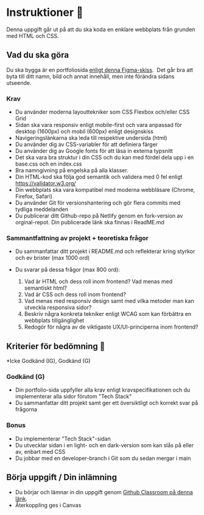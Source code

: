 # Instruktioner 🔖

Denna uppgift går ut på att du ska koda en enklare webbplats från grunden med HTML och CSS.

## Vad du ska göra

Du ska bygga är en portfoliosida [enligt denna Figma-skiss](https://www.figma.com/design/ikRGSB3qPVQzgyeMCrCM4S/Developer-Portfolio-Design?node-id=0-1&t=Lg4ZrUNCP7NbTxk4-1).  Det går bra att byta till ditt namn, bild och annat innehåll, men inte förändra sidans utseende.  

### Krav
* Du använder moderna layouttekniker som CSS Flexbox och/eller CSS Grid
* Sidan ska vara responsiv enligt mobile-first och vara anpassad för desktop (1600px) och mobil (600px) enligt designskiss
* Navigeringslänkarna ska leda till respektive undersida (html)
* Du använder dig av CSS-variabler för att definiera färger 
* Du använder dig av Google fonts för att läsa in externa typsnitt
* Det ska vara bra struktur i din CSS och du kan med fördel dela upp i en base.css och en index.css
* Bra namngivning på engelska på alla klasser.
* Din HTML-kod ska följa god semantik och validera med 0 fel enligt https://validator.w3.org/
* Din webbplats ska vara kompatibel med moderna webbläsare (Chrome, Firefox, Safari)
* Du använder Git för versionshantering och gör flera commits med tydliga meddelanden
* Du publicerar ditt Github-repo på Netlify genom en fork-version av orginal-repot. Din publicerade länk ska finnas i ReadME.md 

### Sammantfattning av projekt + teoretiska frågor

* Du sammanfattar ditt projekt i README.md och reflekterar kring styrkor och ev brister (max 1000 ord)
* Du svarar på dessa frågor (max 800 ord):

	1. Vad är HTML och dess roll inom frontend? Vad menas med semantiskt html?
	2. Vad är CSS och dess roll inom frontend? 
	3. Vad menas med responsiv design samt med vilka metoder man kan utveckla responsiva sidor?
  4. Beskriv några konkreta tekniker enligt WCAG som kan förbättra en webbplats tillgänglighet
  5. Redogör för några av de viktigaste UX/UI-principerna inom frontend?


## Kriterier för bedömning 🏅


*Icke Godkänd (IG), Godkänd (G)

### Godkänd (G)

* Din portfolio-sida uppfyller alla krav enligt kravspecifikationen och du implementerar alla sidor förutom "Tech Stack"
* Du sammanfattar ditt projekt samt ger ett översiktligt och korrekt svar på frågorna


### Bonus

* Du implementerar "Tech Stack"-sidan
* Du utvecklar sidan i en light- och en dark-version som kan slås på eller av, enbart med CSS
* Du  jobbar med en developer-branch i Git som du sedan mergar i main


## Börja uppgift / Din inlämning 

* Du börjar och lämnar in din uppgift genom [Github Classroom på denna länk](https://classroom.github.com/assignment-invitations/e2ceddcee3f1a22286a2431af0fe8555).
* Återkoppling ges i Canvas




 
